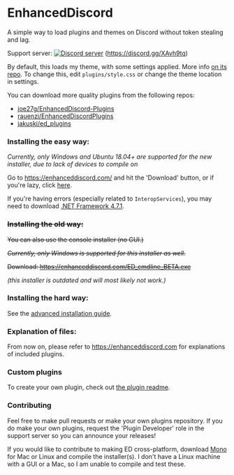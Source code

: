 # EnhancedDiscord
A simple way to load plugins and themes on Discord without token stealing and lag.

Support server:
<a href="https://discord.gg/XAvh9tq"><img src="https://discordapp.com/api/guilds/415246389287583755/embed.png" alt="Discord server" /></a>
(https://discord.gg/XAvh9tq)

By default, this loads my theme, with some settings applied. More info [on its repo](https://github.com/joe27g/Discord-Theme). To change this, edit `plugins/style.css` or change the theme location in settings.

You can download more quality plugins from the following repos:
- [joe27g/EnhancedDiscord-Plugins](https://github.com/joe27g/EnhancedDiscord-Plugins)
- [rauenzi/EnhancedDiscordPlugins](https://github.com/rauenzi/EnhancedDiscordPlugins)
- [jakuski/ed_plugins](https://github.com/jakuski/ed_plugins)

### Installing the easy way:

*Currently, only Windows and Ubuntu 18.04+ are supported for the new installer, due to lack of devices to compile on*

Go to https://enhanceddiscord.com/ and hit the 'Download' button, or if you're lazy, click [here](https://enhanceddiscord.com/EnhancedDiscord.exe).

If you're having errors (especially related to `InteropServices`), you may need to download [.NET Framework 4.7.1](https://www.microsoft.com/en-us/download/details.aspx?id=56116).

### ~~Installing the old way:~~

~~You can also use the console installer (no GUI.)~~

~~*Currently, only Windows is supported for this installer as well.*~~

~~Download: https://enhanceddiscord.com/ED_cmdline_BETA.exe~~

*(this installer is outdated and will most likely not work.)*

### Installing the hard way:

See the [advanced installation guide](/advanced_installation.md).

### Explanation of files:

From now on, please refer to https://enhanceddiscord.com for explanations of included plugins.

### Custom plugins

To create your own plugin, check out [the plugin readme](/plugins.md).

### Contributing

Feel free to make pull requests or make your own plugins repository. If you do make your own plugins, request the 'Plugin Developer' role in the support server so you can announce your releases!

If you would like to contribute to making ED cross-platform, download [Mono](http://www.mono-project.com/download/stable/) for Mac or Linux and compile the installer(s). I don't have a Linux machine with a GUI or a Mac, so I am unable to compile and test these.
